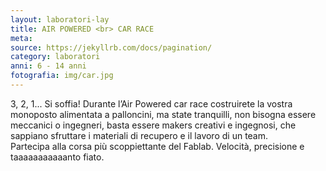 ```yaml
---
layout: laboratori-lay
title: AIR POWERED <br> CAR RACE
meta:
source: https://jekyllrb.com/docs/pagination/
category: laboratori
anni: 6 - 14 anni
fotografia: img/car.jpg
---
```

3, 2, 1... Si soffia!
Durante l’Air Powered car race costruirete la vostra monoposto alimentata a palloncini, ma state tranquilli, non bisogna essere meccanici o ingegneri, basta essere makers creativi e ingegnosi, che sappiano sfruttare i materiali di recupero e il lavoro di un team. <br>
Partecipa alla corsa più scoppiettante del Fablab. Velocità, precisione e taaaaaaaaaaanto fiato.
